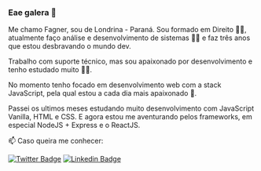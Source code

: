 ### Eae galera 👋

Me chamo Fagner, sou de Londrina - Paraná. Sou formado em Direito 👨‍⚖️, atualmente faço análise e desenvolvimento de sistemas 👨‍💻 e faz três anos que estou desbravando o mundo dev.

Trabalho com suporte técnico, mas sou apaixonado por desenvolvimento e tenho estudado muito 📖💡.

No momento tenho focado em desenvolvimento web com a stack JavaScript, pela qual estou a cada dia mais apaixonado 🥰. 

Passei os ultimos meses estudando muito desenvolvimento com JavaScript Vanilla, HTML e CSS. E agora estou me aventurando pelos frameworks, em especial NodeJS + Express e o ReactJS.

📫 Caso queira me conhecer:

[![Twitter Badge](https://img.shields.io/badge/-Twitter-1ca0f1?style=flat-square&labelColor=1ca0f1&logo=twitter&logoColor=white&link=https://twitter.com/fagner_zulin)](https://twitter.com/fagner_zulin)
[![Linkedin Badge](https://img.shields.io/badge/-LinkedIn-blue?style=flat-square&logo=Linkedin&logoColor=white&link=https://www.linkedin.com/in/fagner-zulin/)](https://www.linkedin.com/in/fagner-zulin/)
